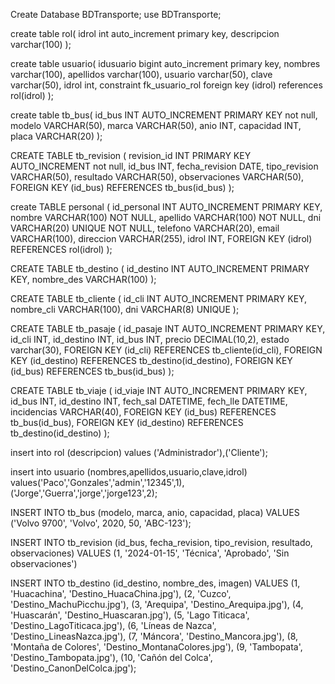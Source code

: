 Create Database BDTransporte;
use BDTransporte;

create table rol(
idrol int auto_increment primary key,
descripcion varchar(100)
);

create table usuario(
idusuario bigint auto_increment primary key,
nombres varchar(100),
apellidos varchar(100),
usuario varchar(50),
clave varchar(50),
idrol int,
constraint fk_usuario_rol foreign key (idrol) references rol(idrol)
);

create table tb_bus(
	id_bus INT AUTO_INCREMENT PRIMARY KEY not null,
    modelo VARCHAR(50),
	marca VARCHAR(50),
    anio INT,
    capacidad INT,
    placa VARCHAR(20)
);

CREATE TABLE tb_revision (
    revision_id INT PRIMARY KEY AUTO_INCREMENT not null,
    id_bus INT,
    fecha_revision DATE,
    tipo_revision VARCHAR(50),
    resultado VARCHAR(50),
    observaciones VARCHAR(50),
    FOREIGN KEY (id_bus) REFERENCES tb_bus(id_bus)
);


create TABLE personal (
    id_personal INT AUTO_INCREMENT PRIMARY KEY,
    nombre VARCHAR(100) NOT NULL,
    apellido VARCHAR(100) NOT NULL,
    dni VARCHAR(20) UNIQUE NOT NULL,
    telefono VARCHAR(20),
    email VARCHAR(100),
    direccion VARCHAR(255),
    idrol INT,
    FOREIGN KEY (idrol) REFERENCES rol(idrol) 
);

CREATE TABLE tb_destino (
  id_destino INT AUTO_INCREMENT PRIMARY KEY,
  nombre_des VARCHAR(100)
);

CREATE TABLE tb_cliente (
  id_cli INT AUTO_INCREMENT PRIMARY KEY,
  nombre_cli VARCHAR(100),
  dni VARCHAR(8) UNIQUE
);

CREATE TABLE tb_pasaje (
  id_pasaje INT AUTO_INCREMENT PRIMARY KEY,
  id_cli INT,
  id_destino INT,
  id_bus INT,
  precio DECIMAL(10,2),
  estado varchar(30),
  FOREIGN KEY (id_cli) REFERENCES tb_cliente(id_cli),
  FOREIGN KEY (id_destino) REFERENCES tb_destino(id_destino),
  FOREIGN KEY (id_bus) REFERENCES tb_bus(id_bus)
);

CREATE TABLE tb_viaje (
  id_viaje INT AUTO_INCREMENT PRIMARY KEY,
  id_bus INT,
  id_destino INT,
  fech_sal DATETIME,
  fech_lle DATETIME,
  incidencias VARCHAR(40),
  FOREIGN KEY (id_bus) REFERENCES tb_bus(id_bus),
  FOREIGN KEY (id_destino) REFERENCES tb_destino(id_destino)
);

insert into rol (descripcion) values ('Administrador'),('Cliente');

insert into usuario (nombres,apellidos,usuario,clave,idrol)
values('Paco','Gonzales','admin','12345',1),
('Jorge','Guerra','jorge','jorge123',2);

INSERT INTO tb_bus (modelo, marca, anio, capacidad, placa)
VALUES ('Volvo 9700', 'Volvo', 2020, 50, 'ABC-123');

INSERT INTO tb_revision (id_bus, fecha_revision, tipo_revision, resultado, observaciones) VALUES 
(1, '2024-01-15', 'Técnica', 'Aprobado', 'Sin observaciones')

INSERT INTO tb_destino (id_destino, nombre_des, imagen) VALUES
(1, 'Huacachina', 'Destino_HuacaChina.jpg'),
(2, 'Cuzco', 'Destino_MachuPicchu.jpg'),
(3, 'Arequipa', 'Destino_Arequipa.jpg'),
(4, 'Huascarán', 'Destino_Huascaran.jpg'),
(5, 'Lago Titicaca', 'Destino_LagoTiticaca.jpg'),
(6, 'Líneas de Nazca', 'Destino_LineasNazca.jpg'),
(7, 'Máncora', 'Destino_Mancora.jpg'),
(8, 'Montaña de Colores', 'Destino_MontanaColores.jpg'),
(9, 'Tambopata', 'Destino_Tambopata.jpg'),
(10, 'Cañón del Colca', 'Destino_CanonDelColca.jpg');

